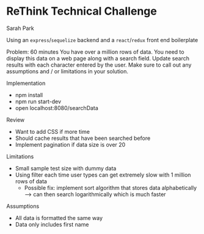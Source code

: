 # ReThink Technical Challenge

Sarah Park

Using an `express`/`sequelize` backend and a `react`/`redux` front end boilerplate

Problem: 60 minutes
You have over a million rows of data. You need to display this data on a web page along with a search field. Update search results with each character entered by the user. Make sure to call out any assumptions and / or limitations in your solution.

Implementation

* npm install
* npm run start-dev
* open localhost:8080/searchData

Review

* Want to add CSS if more time
* Should cache results that have been searched before
* Implement pagination if data size is over 20

Limitations

* Small sample test size with dummy data
* Using filter each time user types can get extremely slow with 1 million rows of data
  * Possible fix: implement sort algorithm that stores data alphabetically --> can then search logarithmically which is much faster

Assumptions

* All data is formatted the same way
* Data only includes first name
